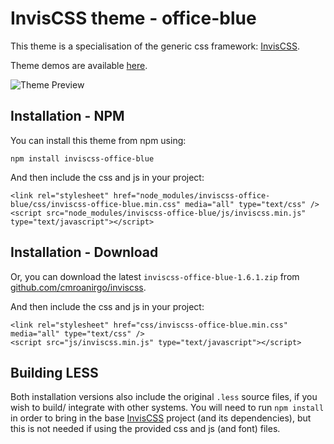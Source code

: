 # InvisCSS theme - office-blue

This theme is a specialisation of the generic css framework: [InvisCSS](https://github.com/cmroanirgo/inviscss).

Theme demos are available [here](https://cmroanirgo.github.io/inviscss/demo/themes.html).

![Theme Preview](https://cmroanirgo.github.io/inviscss/demo/images/office-blue-preview.png)


## Installation - NPM

You can install this theme from npm using:

```
npm install inviscss-office-blue
```

And then include the css and js in your project:

```
<link rel="stylesheet" href="node_modules/inviscss-office-blue/css/inviscss-office-blue.min.css" media="all" type="text/css" />
<script src="node_modules/inviscss-office-blue/js/inviscss.min.js" type="text/javascript"></script>
```

## Installation - Download

<p>Or, you can download the latest <code>inviscss-office-blue-1.6.1.zip</code> from <a href="https://github.com/cmroanirgo/inviscss/releases/latest"><i class="fa fa-github"></i> github.com/cmroanirgo/inviscss</a>.</p>

And then include the css and js in your project:

```
<link rel="stylesheet" href="css/inviscss-office-blue.min.css" media="all" type="text/css" />
<script src="js/inviscss.min.js" type="text/javascript"></script>
```

## Building LESS

Both installation versions also include the original <code>.less</code> source files, if you wish to build/ integrate with other systems. You will need to run `npm install` in order to bring in the base [InvisCSS](https://www.npmjs.com/package/inviscss) project (and its dependencies), but this is not needed if using the provided css and js (and font) files.

